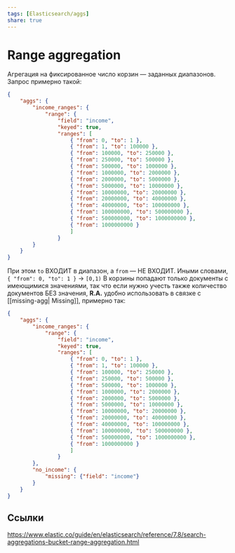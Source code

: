 ```yaml
---
tags: [Elasticsearch/aggs]
share: true
---
```

# Range aggregation
Агрегация на фиксированное число корзин — заданных диапазонов. Запрос примерно такой:

```json
{
    "aggs": {
        "income_ranges": {
            "range": {
                "field": "income",
                "keyed": true,
                "ranges": [
                    { "from": 0, "to": 1 },
                    { "from": 1, "to": 100000 },
                    { "from": 100000, "to": 250000 },
                    { "from": 250000, "to": 500000 },
                    { "from": 500000, "to": 1000000 },
                    { "from": 1000000, "to": 2000000 },
                    { "from": 2000000, "to": 5000000 },
                    { "from": 5000000, "to": 10000000 },
                    { "from": 10000000, "to": 20000000 },
                    { "from": 20000000, "to": 40000000 },
                    { "from": 40000000, "to": 100000000 },
                    { "from": 100000000, "to": 500000000 },
                    { "from": 500000000, "to": 1000000000 },
                    { "from": 1000000000 }
                    ]
                }
        }
    }
}
```
При этом `to` ВХОДИТ в диапазон, а `from` — НЕ ВХОДИТ. Иными словами, `{ "from": 0, "to": 1 }` → `[0,1)`
В корзины попадают только документы с имеющимися значениями, так что если нужно учесть также количество документов БЕЗ значения, **R.A.** удобно использовать в связке с [[missing-agg| Missing]], примерно так:
```json
{
    "aggs": {
        "income_ranges": {
            "range": {
                "field": "income",
                "keyed": true,
                "ranges": [
                    { "from": 0, "to": 1 },
                    { "from": 1, "to": 100000 },
                    { "from": 100000, "to": 250000 },
                    { "from": 250000, "to": 500000 },
                    { "from": 500000, "to": 1000000 },
                    { "from": 1000000, "to": 2000000 },
                    { "from": 2000000, "to": 5000000 },
                    { "from": 5000000, "to": 10000000 },
                    { "from": 10000000, "to": 20000000 },
                    { "from": 20000000, "to": 40000000 },
                    { "from": 40000000, "to": 100000000 },
                    { "from": 100000000, "to": 500000000 },
                    { "from": 500000000, "to": 1000000000 },
                    { "from": 1000000000 }
                    ]
                }
        },
        "no_income": {
            "missing": {"field": "income"}
        }
    }
}
```
## Ссылки
https://www.elastic.co/guide/en/elasticsearch/reference/7.8/search-aggregations-bucket-range-aggregation.html
